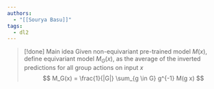 ```yaml
---
authors:
  - "[[Sourya Basu]]"
tags:
  - dl2
---
```


> [!done] Main idea
> Given non-equivariant pre-trained model $M(x)$, define equivariant model $M_G(x)$, as the average of the inverted predictions for all group actions on input $x$
> $$ 
> M_G(x) = \frac{1}{|G|} \sum_{g \in G} g^{-1}  M(g x)
> $$
